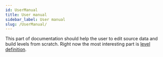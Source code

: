 ```yaml
---
id: UserManual
title: User manual
sidebar_label: User manual
slug: /UserManual/
---
```


This part of documentation should help the user to edit source data and build levels from scratch. Right now the most interesting part is [level definition](/docs/UserManual/LevelDefinition).